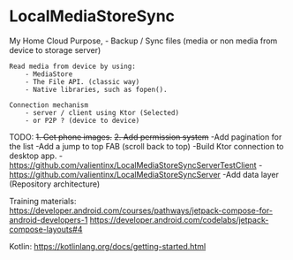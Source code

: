 # LocalMediaStoreSync

My Home Cloud
Purpose, - Backup / Sync files (media or non media from device to storage server)

    Read media from device by using:
        - MediaStore
        - The File API. (classic way)
        - Native libraries, such as fopen().

    Connection mechanism
        - server / client using Ktor (Selected)
        - or P2P ? (device to device)

TODO:
~~1. Get phone images.~~
~~2. Add permission system~~
-Add pagination for the list
-Add a jump to top FAB (scroll back to top)
-Build Ktor connection to desktop app. 
    - https://github.com/valientinx/LocalMediaStoreSyncServerTestClient
    - https://github.com/valientinx/LocalMediaStoreSyncServer
-Add data layer (Repository architecture)

Training materials:
https://developer.android.com/courses/pathways/jetpack-compose-for-android-developers-1
https://developer.android.com/codelabs/jetpack-compose-layouts#4

Kotlin:
https://kotlinlang.org/docs/getting-started.html
